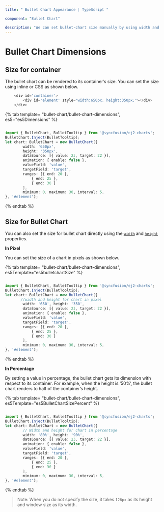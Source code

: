 ```yaml
---
title: " Bullet Chart Appearance | TypeScript "

component: "Bullet Chart"

description: "We can set bullet-chart size manually by using width and height properties. We can set percentage or pixel size values to the bullet-chart."
---
```


# Bullet Chart Dimensions

## Size for container

The bullet chart can be rendered to its container’s size. You can set the size using inline or CSS as shown below.

```javascript
    <div id='container'>
        <div id='element' style="width:650px; height:350px;"></div>
    </div>
```

{% tab template= "bullet-chart/bullet-chart-dimensions", es5="es5Dimensions" %}

```typescript

import { BulletChart, BulletTooltip } from '@syncfusion/ej2-charts';
BulletChart.Inject(BulletTooltip);
let chart: BulletChart = new BulletChart({
        width: '650px',
        height: '350px',
        dataSource: [{ value: 23, target: 22 }],
        animation: { enable: false },
        valueField: 'value',
        targetField: 'target',
        ranges: [{ end: 20 },
            { end: 25 },
            { end: 30 }
        ],
        minimum: 0, maximum: 30, interval: 5,
}, '#element');

```

{% endtab %}
<!-- markdownlint-disable MD036 -->

## Size for Bullet Chart

<!-- markdownlint-disable MD036 -->

You can also set the size for bullet chart directly using the [`width`](../api/bullet-chart/#width-string) and [`height`](../api/bullet-chart/#height-string) properties.

**In Pixel**

You can set the size of a chart in pixels as shown below.

{% tab template= "bullet-chart/bullet-chart-dimensions", es5Template="es5bulletchartSize" %}

```typescript

import { BulletChart, BulletTooltip } from '@syncfusion/ej2-charts';
BulletChart.Inject(BulletTooltip);
let chart: BulletChart = new BulletChart({
       //width and height for chart in pixel
        width: '650', height: '350',
        dataSource: [{ value: 23, target: 22 }],
        animation: { enable: false },
        valueField: 'value',
        targetField: 'target',
        ranges: [{ end: 20 },
            { end: 25 },
            { end: 30 }
        ],
        minimum: 0, maximum: 30, interval: 5,
}, '#element');

```

{% endtab %}

**In Percentage**

By setting a value in percentage, the bullet chart gets its dimension with respect to its container. For example, when the height is ‘50%’, the bullet chart renders to half of the container’s height.

{% tab template= "bullet-chart/bullet-chart-dimensions", es5Template="es5BulletChartSizePercent" %}

```typescript

import { BulletChart, BulletTooltip } from '@syncfusion/ej2-charts';
BulletChart.Inject(BulletTooltip);
let chart: BulletChart = new BulletChart({
        // Width and height for chart in percentage
        width: '80%', height: '90%',
        dataSource: [{ value: 23, target: 22 }],
        animation: { enable: false },
        valueField: 'value',
        targetField: 'target',
        ranges: [{ end: 20 },
            { end: 25 },
            { end: 30 }
        ],
        minimum: 0, maximum: 30, interval: 5,
}, '#element');

```

{% endtab %}

>Note: When you do not specify the size, it takes `126px` as its height and window size as its width.